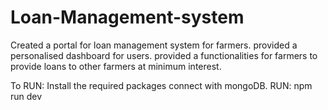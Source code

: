 # Loan-Management-system
Created a portal for loan management system for farmers.
provided a personalised dashboard for users.
provided a functionalities for farmers to provide loans to other farmers at minimum interest.

To RUN: 
Install the required packages
connect with mongoDB.
RUN: npm run dev
